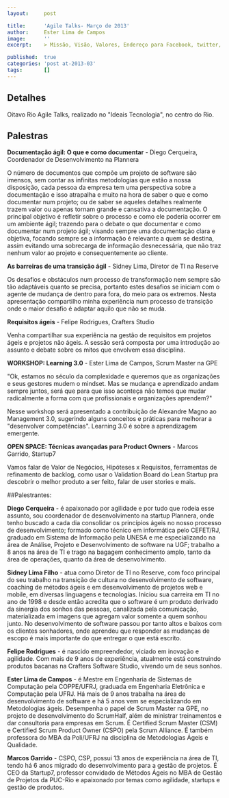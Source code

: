 ```yaml
---
layout:     post

title:      'Agile Talks- Março de 2013'
author:     Ester Lima de Campos
image:      ''
excerpt:    > Missão, Visão, Valores, Endereço para Facebook, twitter, grupo no google, etc.

published:  true
categories: 'post at-2013-03'
tags:       []
---
```


## Detalhes

Oitavo Rio Agile Talks, realizado no "Ideais Tecnologia", no centro do Rio.


## Palestras

**Documentação ágil: O que e como documentar**
    - Diego Cerqueira, Coordenador de Desenvolvimento na Plannera

O número de documentos que compõe um projeto de software são imensos, sem contar as infinitas metodologias que estão a nossa disposição, cada pessoa da empresa tem uma perspectiva sobre a documentação e isso atrapalha e muito na hora de saber o que e como documentar num projeto; ou de saber se aqueles detalhes realmente trazem valor ou apenas tornam grande e cansativa a documentação. O principal objetivo é refletir sobre o processo e como ele poderia ocorrer em um ambiente ágil; trazendo para o debate o que documentar e como documentar num projeto ágil; visando sempre uma documentação clara e objetiva, focando sempre se a informação é relevante a quem se destina, assim evitando uma sobrecarga de informação desnecessária, que não traz nenhum valor ao projeto e consequentemente ao cliente.

**As barreiras de uma transição ágil**
    -  Sidney Lima, Diretor de TI na Reserve

Os desafios e obstáculos num processo de transformação nem sempre são tão adaptáveis quanto se precisa, portanto estes desafios se iniciam com o agente de mudança de dentro para fora, do meio para os extremos. Nesta apresentação compartilho minha experiência num processo de transição onde o maior desafio é adaptar aquilo que não se muda. 

**Requisitos ágeis**
    - Felipe Rodrigues, Crafters Studio

Venha compartilhar sua experiência na gestão de requisitos em projetos ágeis e projetos não ágeis. A sessão será composta por uma introdução ao assunto e debate sobre os mitos que envolvem essa disciplina.

**WORKSHOP: Learning 3.0**
    - Ester Lima de Campos, Scrum Master na GPE

"Ok, estamos no século da complexidade e queremos que as organizações e seus gestores mudem o mindset. Mas se mudança e aprendizado andam sempre juntos, será que para que isso aconteça não temos que mudar radicalmente a forma com que profissionais e organizações aprendem?"

Nesse workshop será apresentado a contribuição de Alexandre Magno ao Management 3.0, sugerindo alguns conceitos e práticas para melhorar a "desenvolver competências". Learning 3.0 é sobre a aprendizagem emergente. 

**OPEN SPACE: Técnicas avançadas para Product Owners**
    - Marcos Garrido, Startup7

Vamos falar de Valor de Negócios, Hipóteses x Requisitos, ferramentas de refinamento de backlog, como usar o Validation Board do Lean Startup pra descobrir o melhor produto a ser feito, falar de user stories e mais.

##Palestrantes:

**Diego Cerqueira**
    - é apaixonado por agilidade e por tudo que rodeia esse assunto, sou coordenador de desenvolvimento na startup Plannera, onde tenho buscado a cada dia consolidar os princípios ágeis no nosso processo de desenvolvimento; formado como técnico em informática pelo CEFET/RJ, graduado em Sistema de Informação pela UNESA e me especializando na área de Análise, Projeto e Desenvolvimento de software na UGF; trabalho a 8 anos na área de TI e trago na bagagem conhecimento amplo, tanto da área de operações, quanto da área de desenvolvimento.

**Sidney Lima Filho**
    - atua como Diretor de TI no Reserve, com foco principal do seu trabalho na transição de cultura no desenvolvimento de software, coaching de métodos ágeis e em desenvolvimento de projetos web e mobile, em diversas linguagens e tecnologias. Iniciou sua carreira em TI no ano de 1998 e desde então acredita que o software é um produto derivado da sinergia dos sonhos das pessoas, canalizada pela comunicação, materializada em imagens que agregam valor somente a quem sonhou junto. No desenvolvimento de software passou por tanto altos e baixos com os clientes sonhadores, onde aprendeu que responder as mudanças de escopo é mais importante do que entregar o que está escrito.

**Felipe Rodrigues**
    - é nascido empreendedor, viciado em inovação e agilidade. Com mais de 9 anos de experiência, atualmente está construindo produtos bacanas na Crafters Software Studio, vivendo um de seus sonhos.

**Ester Lima de Campos**
    - é Mestre em Engenharia de Sistemas de Computação pela COPPE/UFRJ, graduada em Engenharia Eletrônica e Computação pela UFRJ. Há mais de 9 anos trabalha na área de desenvolvimento de software e há 5 anos vem se especializando em Metodologias ágeis. Desempenha o papel de Scrum Master na GPE, no projeto de desenvolvimento do ScrumHalf, além de ministrar treinamentos e dar consultoria para empresas em Scrum. É Certified Scrum Master (CSM) e Certified Scrum Product Owner (CSPO) pela Scrum Alliance. É também professora do MBA da Poli/UFRJ na disciplina de Metodologias Ágeis e Qualidade.

**Marcos Garrido**
    - CSPO, CSP, possui 13 anos de experiência na área de TI, tendo há 6 anos migrado do desenvolvimento para a gestão de projetos. É CEO da Startup7, professor convidado de Métodos Ágeis no MBA de Gestão de Projetos da PUC-Rio e apaixonado por temas como agilidade, startups e gestão de produtos.

